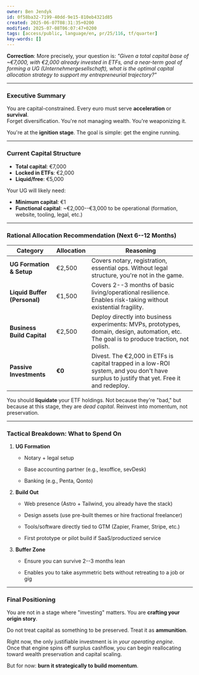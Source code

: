 ```yaml
---
owner: Ben Jendyk
id: 0f58ba32-7199-40dd-9e15-810eb4321d85
created: 2025-06-07T08:31:35+0200
modified: 2025-07-08T06:07:47+0200
tags: [access/public, language/en, pr/25/116, tf/quarter]
key-words: []
---
```


**Correction**: More precisely, your question is: _"Given a total capital base of ~€7,000, with €2,000 already invested in ETFs, and a near-term goal of forming a UG (Unternehmergesellschaft), what is the optimal capital allocation strategy to support my entrepreneurial trajectory?"_

* * *

### Executive Summary

You are capital-constrained. Every euro must serve **acceleration** or **survival**.  
Forget diversification. You're not managing wealth. You're weaponizing it.

You're at the **ignition stage**. The goal is simple: get the engine running.

* * *

### Current Capital Structure

- **Total capital**: €7,000
- **Locked in ETFs**: €2,000
- **Liquid/free**: €5,000

Your UG will likely need:

- **Minimum capital**: €1
- **Functional capital**: ~€2,000--€3,000 to be operational (formation, website, tooling, legal, etc.)
* * *

### Rational Allocation Recommendation (Next 6--12 Months)

| Category | Allocation | Reasoning | 
| ---- | ---- | ----  |
| **UG Formation & Setup** | €2,500 | Covers notary, registration, essential ops. Without legal structure, you're not in the game. | 
| **Liquid Buffer (Personal)** | €1,500 | Covers 2--3 months of basic living/operational resilience. Enables risk-taking without existential fragility. | 
| **Business Build Capital** | €2,500 | Deploy directly into business experiments: MVPs, prototypes, domain, design, automation, etc. The goal is to produce traction, not polish. | 
| **Passive Investments** | **€0** | Divest. The €2,000 in ETFs is capital trapped in a low-ROI system, and you don't have surplus to justify that yet. Free it and redeploy. | 

You should **liquidate** your ETF holdings. Not because they're "bad," but because at this stage, they are _dead capital_. Reinvest into momentum, not preservation.
* * *

### Tactical Breakdown: What to Spend On

1. **UG Formation**

    - Notary + legal setup

    - Base accounting partner (e.g., lexoffice, sevDesk)

    - Banking (e.g., Penta, Qonto)

2. **Build Out**

    - Web presence (Astro + Tailwind, you already have the stack)

    - Design assets (use pre-built themes or hire fractional freelancer)

    - Tools/software directly tied to GTM (Zapier, Framer, Stripe, etc.)

    - First prototype or pilot build if SaaS/productized service

3. **Buffer Zone**

    - Ensure you can survive 2--3 months lean

    - Enables you to take asymmetric bets without retreating to a job or gig
* * *

### Final Positioning

You are not in a stage where "investing" matters. You are **crafting your origin story**.

Do not treat capital as something to be preserved. Treat it as **ammunition**.

Right now, the only justifiable investment is in _your operating engine_.  
Once that engine spins off surplus cashflow, you can begin reallocating toward wealth preservation and capital scaling.

But for now: **burn it strategically to build momentum**.